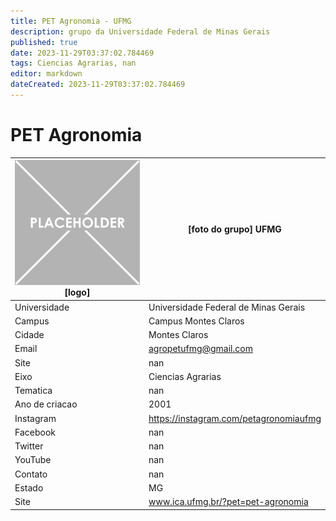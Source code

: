```yaml
---
title: PET Agronomia - UFMG
description: grupo da Universidade Federal de Minas Gerais
published: true
date: 2023-11-29T03:37:02.784469
tags: Ciencias Agrarias, nan
editor: markdown
dateCreated: 2023-11-29T03:37:02.784469
---
```


# PET Agronomia


| ![placeholder.png](/placeholder.png) [logo] | [foto do grupo] UFMG         |
| ------------------------------------------- | ------------------------------------------------- |
| Universidade                                | Universidade Federal de Minas Gerais      |
| Campus                                      | Campus Montes Claros            |
| Cidade                                      | Montes Claros             |
| Email                                       | agropetufmg@gmail.com             |
| Site                                        | nan              |
| Eixo                                        | Ciencias Agrarias              |
| Tematica                                    | nan          |
| Ano de criacao                              | 2001        |
| Instagram                                   | https://instagram.com/petagronomiaufmg         |
| Facebook                                    | nan          |
| Twitter                                     | nan           |
| YouTube                                     | nan           |
| Contato                                     | nan         |
| Estado                                      |  MG            |
| Site                                        | www.ica.ufmg.br/?pet=pet-agronomia |

